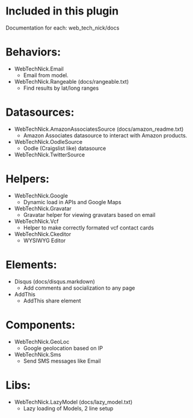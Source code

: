 # Included in this plugin

Documentation for each: web_tech_nick/docs

# Behaviors:
* WebTechNick.Email
	* Email from model.
* WebTechNick.Rangeable (docs/rangeable.txt)
	* Find results by lat/long ranges

# Datasources:
* WebTechNick.AmazonAssociatesSource (docs/amazon_readme.txt)
	* Amazon Associates datasource to interact with Amazon products.
* WebTechNick.OodleSource
	* Oodle (Craigslist like) datasource
* WebTechNick.TwitterSource

# Helpers:
* WebTechNick.Google
	* Dynamic load in APIs and Google Maps
* WebTechNick.Gravatar
	* Gravatar helper for viewing gravatars based on email
* WebTechNick.Vcf
	* Helper to make correctly formated vcf contact cards
* WebTechNick.Ckeditor
	* WYSIWYG Editor

# Elements:
* Disqus (docs/disqus.markdown)
	* Add comments and socialization to any page
* AddThis
	* AddThis share element

# Components:
* WebTechNick.GeoLoc
	* Google geolocation based on IP
* WebTechNick.Sms
	* Send SMS messages like Email

# Libs:
* WebTechNick.LazyModel (docs/lazy_model.txt)
	* Lazy loading of Models, 2 line setup